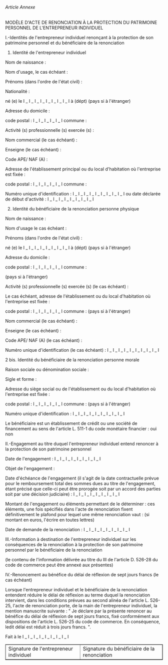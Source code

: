 ###### Article Annexe

MODÈLE D'ACTE DE RENONCIATION À LA PROTECTION DU PATRIMOINE PERSONNEL DE L'ENTREPRENEUR INDIVIDUEL

I.-Identités de l'entrepreneur individuel renonçant à la protection de son patrimoine personnel et du bénéficiaire de la renonciation

1. Identité de l'entrepreneur individuel

Nom de naissance :

Nom d'usage, le cas échéant :

Prénoms (dans l'ordre de l'état civil) :

Nationalité :

né (e) le I _ I _ I _ I _ I _ I _ I _ I _ I à (dépt) (pays si à l'étranger)

Adresse du domicile :

code postal : I _ I _ I _ I _ I _ I commune :

Activité (s) professionnelle (s) exercée (s) :

Nom commercial (le cas échéant) :

Enseigne (le cas échéant) :

Code APE/ NAF (A) :

Adresse de l'établissement principal ou du local d'habitation où l'entreprise est fixée :

code postal : I _ I _ I _ I _ I _ I commune :

Numéro unique d'identification : I _ I _ I _ I _ I _ I _ I _ I _ I _ I ou date déclarée de début d'activité : I _ I _ I _ I _ I _ I _ I _ I _ I

2. Identité du bénéficiaire de la renonciation personne physique

Nom de naissance :

Nom d'usage le cas échéant :

Prénoms (dans l'ordre de l'état civil) :

né (e) le I _ I _ I _ I _ I _ I _ I _ I _ I à (dépt) (pays si à l'étranger)

Adresse du domicile :

code postal : I _ I _ I _ I _ I _ I commune :

(pays si à l'étranger)

Activité (s) professionnelle (s) exercée (s) (le cas échéant) :

Le cas échéant, adresse de l'établissement ou du local d'habitation où l'entreprise est fixée :

code postal : I _ I _ I _ I _ I _ I commune : (pays si à l'étranger)

Nom commercial (le cas échéant) :

Enseigne (le cas échéant) :

Code APE/ NAF (A) (le cas échéant) :

Numéro unique d'identification (le cas échéant) : I _ I _ I _ I _ I _ I _ I _ I _ I _ I

2 bis. Identité du bénéficiaire de la renonciation personne morale

Raison sociale ou dénomination sociale :

Sigle et forme :

Adresse du siège social ou de l'établissement ou du local d'habitation où l'entreprise est fixée :

code postal : I _ I _ I _ I _ I _ I commune : (pays si à l'étranger)

Numéro unique d'identification : I _ I _ I _ I _ I _ I _ I _ I _ I _ I

Le bénéficiaire est un établissement de crédit ou une société de financement au sens de l'article L. 511-1 du code monétaire financier : oui non

II.-Engagement au titre duquel l'entrepreneur individuel entend renoncer à la protection de son patrimoine personnel

Date de l'engagement : I _ I _ I _ I _ I _ I _ I _ I _ I

Objet de l'engagement :

Date d'échéance de l'engagement (il s'agit de la date contractuelle prévue pour le remboursement total des sommes dues au titre de l'engagement, étant précisé que celle-ci peut être prorogée soit par un accord des parties soit par une décision judiciaire) : I _ I _ I _ I _ I _ I _ I _ I _ I

Montant de l'engagement ou éléments permettant de le déterminer : ces éléments, une fois spécifiés dans l'acte de renonciation fixent définitivement le plafond pour lequel une même renonciation vaut : (si montant en euros, l'écrire en toutes lettres)

Date de demande de la renonciation : I _ I _ I _ I _ I _ I _ I _ I _ I

III.-Information à destination de l'entrepreneur individuel sur les conséquences de la renonciation à la protection de son patrimoine personnel par le bénéficiaire de la renonciation

(le contenu de l'information délivrée au titre du III de l'article D. 526-28 du code de commerce peut être annexé aux présentes)

IV.-Renoncement au bénéfice du délai de réflexion de sept jours francs (le cas échéant)

Lorsque l'entrepreneur individuel et le bénéficiaire de la renonciation entendent réduire le délai de réflexion au terme duquel la renonciation intervient, dans les conditions prévues au second alinéa de l'article L. 526-25, l'acte de renonciation porte, de la main de l'entrepreneur individuel, la mention manuscrite suivante : " Je déclare par la présente renoncer au bénéfice du délai de réflexion de sept jours francs, fixé conformément aux dispositions de l'article L. 526-25 du code de commerce. En conséquence, ledit délai est réduit à trois jours francs. ".

Fait à le I _ I _ I _ I _ I _ I _ I _ I _ I

<table border="1"><tbody>
 <tr>
  <td>Signature de l'entrepreneur individuel</td>
  <td>Signature du bénéficiaire de la renonciation</td>
 </tr>
</tbody></table>

